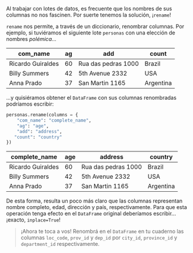 Al trabajar con lotes de datos, es frecuente que los nombres de sus columnas no nos fascinen. Por suerte tenemos la solución, ¡`rename`! 

`rename` nos permite, a través de un diccionario, renombrar columnas. Por ejemplo, si tuviéramos el siguiente lote `personas` con una elección de nombres _polémica_...

com_name|ag|add|count|
---|---|---|---|
Ricardo Guiraldes|60|Rua das pedras 1000|Brazil|
Billy Summers|42|5th Avenue 2332|USA|
Anna Prado|37|San Martin 1165|Argentina|

...y quisiéramos obtener el `DataFrame` con sus columnas renombradas podríamos escribir:

```python
personas.rename(columns = {
    "com_name": "complete_name",
    "ag": "age",
    "add": "address",
   "count": "country"
})
```

complete_name|age|address|country|
---|---|---|---|
Ricardo Guiraldes|60|Rua das pedras 1000|Brazil|
Billy Summers|42|5th Avenue 2332|USA|
Anna Prado|37|San Martin 1165|Argentina|

De esta forma, resulta un poco más claro que las columnas representan nombre completo, edad, dirección y país, respectivamente. Para que esta operación tenga efecto en el `DataFrame` original deberíamos escribir... ¡exacto, `inplace=True`!

> ¡Ahora te toca a vos!  Renombrá en el `DataFrame` en tu cuaderno  las columnas `loc_code`, `prov_id` y `dep_id` por `city_id`, `province_id` y `department_id` respectivamente.
